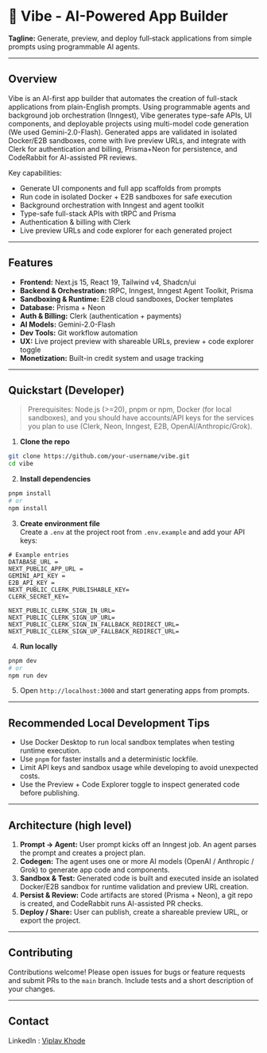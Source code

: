 # 🚀 Vibe - AI-Powered App Builder

**Tagline:** Generate, preview, and deploy full‑stack applications from simple prompts using programmable AI agents.

---

## Overview

Vibe is an AI-first app builder that automates the creation of full-stack applications from plain-English prompts. Using programmable agents and background job orchestration (Inngest), Vibe generates type-safe APIs, UI components, and deployable projects using multi-model code generation (We used Gemini-2.0-Flash). Generated apps are validated in isolated Docker/E2B sandboxes, come with live preview URLs, and integrate with Clerk for authentication and billing, Prisma+Neon for persistence, and CodeRabbit for AI-assisted PR reviews.

Key capabilities:
- Generate UI components and full app scaffolds from prompts
- Run code in isolated Docker + E2B sandboxes for safe execution
- Background orchestration with Inngest and agent toolkit
- Type-safe full-stack APIs with tRPC and Prisma
- Authentication & billing with Clerk
- Live preview URLs and code explorer for each generated project

---

## Features

- **Frontend:** Next.js 15, React 19, Tailwind v4, Shadcn/ui
- **Backend & Orchestration:** tRPC, Inngest, Inngest Agent Toolkit, Prisma
- **Sandboxing & Runtime:** E2B cloud sandboxes, Docker templates
- **Database:** Prisma + Neon
- **Auth & Billing:** Clerk (authentication + payments)
- **AI Models:** Gemini-2.0-Flash
- **Dev Tools:** Git workflow automation
- **UX:** Live project preview with shareable URLs, preview + code explorer toggle
- **Monetization:** Built-in credit system and usage tracking

---

## Quickstart (Developer)

> Prerequisites: Node.js (>=20), pnpm or npm, Docker (for local sandboxes), and you should have accounts/API keys for the services you plan to use (Clerk, Neon, Inngest, E2B, OpenAI/Anthropic/Grok).

1. **Clone the repo**  
```bash
git clone https://github.com/your-username/vibe.git
cd vibe
```

2. **Install dependencies**  
```bash
pnpm install
# or
npm install
```

3. **Create environment file**  
Create a `.env` at the project root from `.env.example` and add your API keys:
```
# Example entries
DATABASE_URL = 
NEXT_PUBLIC_APP_URL =
GEMINI_API_KEY =
E2B_API_KEY =
NEXT_PUBLIC_CLERK_PUBLISHABLE_KEY=
CLERK_SECRET_KEY=

NEXT_PUBLIC_CLERK_SIGN_IN_URL=
NEXT_PUBLIC_CLERK_SIGN_UP_URL=
NEXT_PUBLIC_CLERK_SIGN_IN_FALLBACK_REDIRECT_URL=
NEXT_PUBLIC_CLERK_SIGN_UP_FALLBACK_REDIRECT_URL=

```

4. **Run locally**  
```bash
pnpm dev
# or
npm run dev
```

5. Open `http://localhost:3000` and start generating apps from prompts.

---

## Recommended Local Development Tips

- Use Docker Desktop to run local sandbox templates when testing runtime execution.
- Use `pnpm` for faster installs and a deterministic lockfile.
- Limit API keys and sandbox usage while developing to avoid unexpected costs.
- Use the Preview + Code Explorer toggle to inspect generated code before publishing.

---

## Architecture (high level)

1. **Prompt → Agent:** User prompt kicks off an Inngest job. An agent parses the prompt and creates a project plan.
2. **Codegen:** The agent uses one or more AI models (OpenAI / Anthropic / Grok) to generate app code and components.
3. **Sandbox & Test:** Generated code is built and executed inside an isolated Docker/E2B sandbox for runtime validation and preview URL creation.
4. **Persist & Review:** Code artifacts are stored (Prisma + Neon), a git repo is created, and CodeRabbit runs AI-assisted PR checks.
5. **Deploy / Share:** User can publish, create a shareable preview URL, or export the project.

---

## Contributing

Contributions welcome! Please open issues for bugs or feature requests and submit PRs to the `main` branch. Include tests and a short description of your changes.

---

## Contact

LinkedIn : [Viplav Khode](https://www.linkedin.com/in/viplavkhode/)
